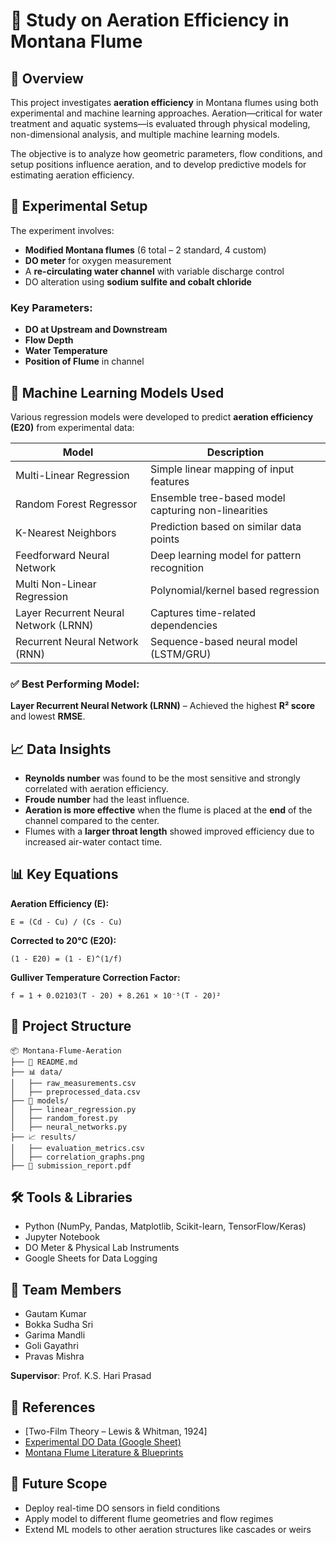 # 🌊 Study on Aeration Efficiency in Montana Flume

## 📘 Overview

This project investigates **aeration efficiency** in Montana flumes using both experimental and machine learning approaches. Aeration—critical for water treatment and aquatic systems—is evaluated through physical modeling, non-dimensional analysis, and multiple machine learning models.

The objective is to analyze how geometric parameters, flow conditions, and setup positions influence aeration, and to develop predictive models for estimating aeration efficiency.

## 🧪 Experimental Setup

The experiment involves:
- **Modified Montana flumes** (6 total – 2 standard, 4 custom)
- **DO meter** for oxygen measurement
- A **re-circulating water channel** with variable discharge control
- DO alteration using **sodium sulfite and cobalt chloride**

### Key Parameters:
- **DO at Upstream and Downstream**
- **Flow Depth**
- **Water Temperature**
- **Position of Flume** in channel

## 🧠 Machine Learning Models Used

Various regression models were developed to predict **aeration efficiency (E20)** from experimental data:

| Model                      | Description |
|---------------------------|-------------|
| Multi-Linear Regression   | Simple linear mapping of input features |
| Random Forest Regressor   | Ensemble tree-based model capturing non-linearities |
| K-Nearest Neighbors       | Prediction based on similar data points |
| Feedforward Neural Network | Deep learning model for pattern recognition |
| Multi Non-Linear Regression | Polynomial/kernel based regression |
| Layer Recurrent Neural Network (LRNN) | Captures time-related dependencies |
| Recurrent Neural Network (RNN) | Sequence-based neural model (LSTM/GRU) |

### ✅ Best Performing Model:
**Layer Recurrent Neural Network (LRNN)** – Achieved the highest **R² score** and lowest **RMSE**.

## 📈 Data Insights

- **Reynolds number** was found to be the most sensitive and strongly correlated with aeration efficiency.
- **Froude number** had the least influence.
- **Aeration is more effective** when the flume is placed at the **end** of the channel compared to the center.
- Flumes with a **larger throat length** showed improved efficiency due to increased air-water contact time.

## 📊 Key Equations

**Aeration Efficiency (E):**
```
E = (Cd - Cu) / (Cs - Cu)
```

**Corrected to 20°C (E20):**
```
(1 - E20) = (1 - E)^(1/f)
```

**Gulliver Temperature Correction Factor:**
```
f = 1 + 0.02103(T - 20) + 8.261 × 10⁻⁵(T - 20)²
```

## 📁 Project Structure

```
📦 Montana-Flume-Aeration
├── 📄 README.md
├── 📊 data/
│   ├── raw_measurements.csv
│   ├── preprocessed_data.csv
├── 🧠 models/
│   ├── linear_regression.py
│   ├── random_forest.py
│   ├── neural_networks.py
├── 📈 results/
│   ├── evaluation_metrics.csv
│   ├── correlation_graphs.png
├── 📄 submission_report.pdf
```

## 🛠 Tools & Libraries

- Python (NumPy, Pandas, Matplotlib, Scikit-learn, TensorFlow/Keras)
- Jupyter Notebook
- DO Meter & Physical Lab Instruments
- Google Sheets for Data Logging

## 📌 Team Members

- Gautam Kumar  
- Bokka Sudha Sri  
- Garima Mandli  
- Goli Gayathri  
- Pravas Mishra  

**Supervisor**: Prof. K.S. Hari Prasad

## 🔗 References

- [Two-Film Theory – Lewis & Whitman, 1924]
- [Experimental DO Data (Google Sheet)](https://docs.google.com/spreadsheets/d/1GinMN98Dne89PTL9nmAgxf_nA6zgQjEW)
- [Montana Flume Literature & Blueprints](https://drive.google.com/drive/folders/1FUDu3M8BfC0exelf_bpNjkW8mNxvLkPE?usp=sharing)

## 🚀 Future Scope

- Deploy real-time DO sensors in field conditions
- Apply model to different flume geometries and flow regimes
- Extend ML models to other aeration structures like cascades or weirs
